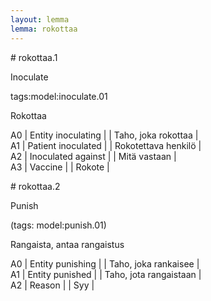 ```yaml
---
layout: lemma
lemma: rokottaa
---
```


<div class="sense">
# <span class="sensename">rokottaa.1</span>

<span class="description">Inoculate</span>

tags:model:inoculate.01

<span class="description">Rokottaa</span>

A0 | Entity inoculating |   | Taho, joka rokottaa |  
A1 | Patient inoculated |   | Rokotettava henkilö |  
A2 | Inoculated against |   | Mitä vastaan |  
A3 | Vaccine |   | Rokote |  

</div>

<div class="sense">
# <span class="sensename">rokottaa.2</span>

<span class="description">Punish</span>

(tags: model:punish.01)

<span class="description">Rangaista, antaa rangaistus</span>

A0 | Entity punishing |   | Taho, joka rankaisee |  
A1 | Entity punished |   | Taho, jota rangaistaan |  
A2 | Reason |   | Syy |  

</div>

